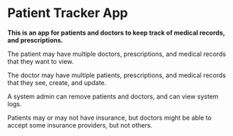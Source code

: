 # Patient Tracker App

**This is an app for patients and doctors to keep track of medical records, and prescriptions.**

The patient may have multiple doctors, prescriptions, and medical records that they want to view.

The doctor may have multiple patients, prescriptions, and medical records that they see, create, and update.

A system admin can remove patients and doctors, and can view system logs.

Patients may or may not have insurance, but doctors might be able to accept some insurance providers, but not others.
